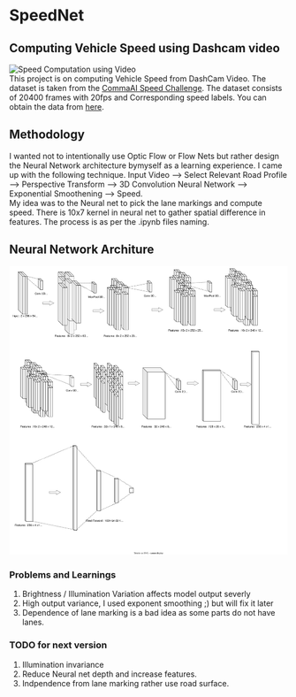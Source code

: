 # SpeedNet
## Computing Vehicle Speed using Dashcam video
![Speed Computation using Video](https://github.com/the-ray-kar/SpeedNet/blob/8862e644a07d6e337ca2b60dd4a941e81e55bd8c/diagrams/ModelRun5500.gif)
<br>
This project is on computing Vehicle Speed from DashCam Video. The dataset is taken from the [CommaAI Speed Challenge](https://github.com/commaai/speedchallenge). The dataset consists of 20400 frames with 20fps and Corresponding speed labels. You can obtain the data from [here](https://github.com/commaai/speedchallenge/tree/master/data).
<br>

## Methodology
I wanted not to intentionally use Optic Flow or Flow Nets but rather design the Neural Network architecture bymyself as a learning experience.
I came up with the following technique.
Input Video --> Select Relevant Road Profile --> Perspective Transform --> 3D Convolution Neural Network --> Exponential Smoothening --> Speed.
<br>
My idea was to the Neural net to pick the lane markings and compute speed. There is 10x7 kernel in neural net to gather spatial difference in features. The process is as per the .ipynb files naming.


## Neural Network Architure
![Architecture and Process](https://github.com/the-ray-kar/SpeedNet/blob/c3208e1976b19eec7599ca11bec42d2f12b5d4b1/SpeedNet.drawio.svg)

### Problems and Learnings
1. Brightness / Illumination Variation affects model output severly <br>
2. High output variance, I used exponent smoothing ;) but will fix it later <br>
3. Dependence of lane marking is a bad idea as some parts do not have lanes.<br>

### TODO for next version
1. Illumination invariance <br>
2. Reduce Neural net depth and increase features.
3. Indpendence from lane marking rather use road surface.
